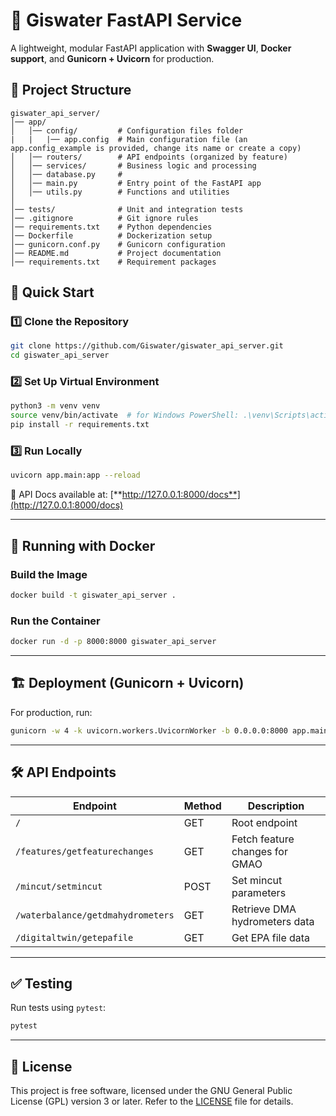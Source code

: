 # 🚀 Giswater FastAPI Service

A lightweight, modular FastAPI application with **Swagger UI**, **Docker support**, and **Gunicorn + Uvicorn** for production.

## 📂 Project Structure

```
giswater_api_server/
│── app/
│   │── config/         # Configuration files folder
|   |   |── app.config  # Main configuration file (an app.config_example is provided, change its name or create a copy)
│   │── routers/        # API endpoints (organized by feature)
│   │── services/       # Business logic and processing
│   │── database.py     #
│   │── main.py         # Entry point of the FastAPI app
│   │── utils.py        # Functions and utilities
│
│── tests/              # Unit and integration tests
│── .gitignore          # Git ignore rules
│── requirements.txt    # Python dependencies
│── Dockerfile          # Dockerization setup
│── gunicorn.conf.py    # Gunicorn configuration
│── README.md           # Project documentation
│── requirements.txt    # Requirement packages
```

## 🚀 Quick Start

### 1️⃣ **Clone the Repository**

```bash
git clone https://github.com/Giswater/giswater_api_server.git
cd giswater_api_server
```

### 2️⃣ **Set Up Virtual Environment**

```bash
python3 -m venv venv
source venv/bin/activate  # for Windows PowerShell: .\venv\Scripts\activate
pip install -r requirements.txt
```

### 3️⃣ **Run Locally**

```bash
uvicorn app.main:app --reload
```

📌 API Docs available at: [**http://127.0.0.1:8000/docs**](http://127.0.0.1:8000/docs)

---

## 🐳 Running with Docker

### **Build the Image**

```bash
docker build -t giswater_api_server .
```

### **Run the Container**

```bash
docker run -d -p 8000:8000 giswater_api_server
```

---

## 🏗️ Deployment (Gunicorn + Uvicorn)

For production, run:

```bash
gunicorn -w 4 -k uvicorn.workers.UvicornWorker -b 0.0.0.0:8000 app.main:app
```

---

## 🛠️ API Endpoints

| Endpoint                          | Method | Description                    |
| --------------------------------- | ------ | ------------------------------ |
| `/`                               | GET    | Root endpoint                  |
| `/features/getfeaturechanges`     | GET    | Fetch feature changes for GMAO |
| `/mincut/setmincut`               | POST   | Set mincut parameters          |
| `/waterbalance/getdmahydrometers` | GET    | Retrieve DMA hydrometers data  |
| `/digitaltwin/getepafile`         | GET    | Get EPA file data              |

---

## ✅ Testing

Run tests using `pytest`:

```bash
pytest
```

---

## 📌 License

This project is free software, licensed under the GNU General Public License (GPL) version 3 or later. Refer to the [LICENSE](./LICENSE) file for details.


